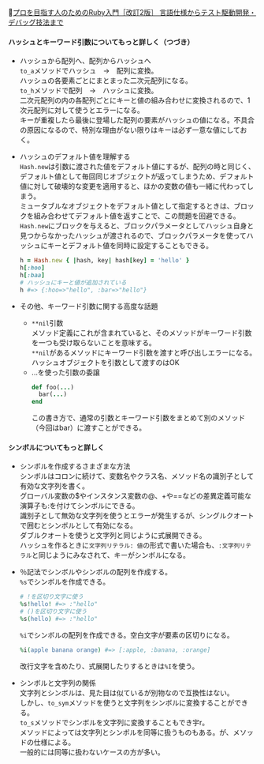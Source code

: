 
📖[プロを目指す人のためのRuby入門［改訂2版］ 言語仕様からテスト駆動開発・デバッグ技法まで](https://gihyo.jp/book/2021/978-4-297-12437-3)

#### ハッシュとキーワード引数についてもっと詳しく（つづき）

- ハッシュから配列へ、配列からハッシュへ  
  `to_a`メソッドでハッシュ　→　配列に変換。  
  ハッシュの各要素ごとにまとまった二次元配列になる。  
  `to_h`メソッドで配列　→　ハッシュに変換。  
  二次元配列の内の各配列ごとにキーと値の組み合わせに変換されるので、1次元配列に対して使うとエラーになる。  
  キーが重複したら最後に登場した配列の要素がハッシュの値になる。不具合の原因になるので、特別な理由がない限りはキーは必ず一意な値にしておく。

- ハッシュのデフォルト値を理解する  
  `Hash.new`は引数に渡された値をデフォルト値にするが、配列の時と同じく、デフォルト値として毎回同じオブジェクトが返ってしまうため、デフォルト値に対して破壊的な変更を適用すると、ほかの変数の値も一緒に代わってしまう。  
  ミュータブルなオブジェクトをデフォルト値として指定するときは、ブロックを組み合わせてデフォルト値を返すことで、この問題を回避できる。  
  `Hash.new`にブロックを与えると、ブロックパラメータとしてハッシュ自身と見つからなかったハッシュが渡されるので、ブロックパラメータを使ってハッシュにキーとデフォルト値を同時に設定することもできる。
  ```ruby
  h = Hash.new { |hash, key| hash[key] = 'hello' }
  h[:hoo]
  h[:baa]
  # ハッシュにキーと値が追加されている
  h #=> {:hoo=>"hello", :bar=>"hello"}
  ```

- その他、キーワード引数に関する高度な話題  
  - `**nil`引数  
    メソッド定義にこれが含まれていると、そのメソッドがキーワード引数を一つも受け取らないことを意味する。  
    `**nil`があるメソッドにキーワード引数を渡すと呼び出しエラーになる。  
    ハッシュオブジェクトを引数として渡すのはOK
  - ...を使った引数の委譲  
    ```ruby
    def foo(...)
      bar(...)
    end
    ```
    この書き方で、通常の引数とキーワード引数をまとめて別のメソッド（今回はbar）に渡すことができる。

#### シンボルについてもっと詳しく

- シンボルを作成するさまざまな方法  
  シンボルはコロンに続けて、変数名やクラス名、メソッド名の識別子として有効な文字列を書く。  
  グローバル変数の$やインスタンス変数の@、+や==などの差異定義可能な演算子も:を付けてシンボルにできる。  
  識別子として無効な文字列を使うとエラーが発生するが、シングルクオートで囲むとシンボルとして有効になる。  
  ダブルクオートを使うと文字列と同じように式展開できる。  
  ハッシュを作るときに`文字列リテラル: 値`の形式で書いた場合も、`:文字列リテラル`と同じようにみなされて、キーがシンボルになる。

- ％記法でシンボルやシンボルの配列を作成する。  
  `%s`でシンボルを作成できる。  
  ```ruby
  # !を区切り文字に使う
  %s!hello! #=> :"hello"
  # ()を区切り文字に使う
  %s(hello) #=> :"hello"
  ```
  `%i`でシンボルの配列を作成できる。空白文字が要素の区切りになる。
  ```ruby
  %i(apple banana orange) #=> [:apple, :banana, :orange]
  ```
  改行文字を含めたり、式展開したりするときは`%I`を使う。

- シンボルと文字列の関係  
  文字列とシンボルは、見た目は似ているが別物なので互換性はない。  
  しかし、`to_sym`メソッドを使うと文字列をシンボルに変換することができる。  
  `to_s`メソッドでシンボルを文字列に変換することもでき宇r。  
  メソッドによっては文字列とシンボルを同等に扱うものもある。が、メソッドの仕様による。  
  一般的には同等に扱わないケースの方が多い。
  
  

